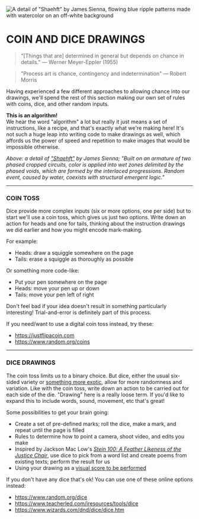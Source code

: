 ![A detail of "Shaehft" by James Sienna, flowing blue ripple patterns made with watercolor on an off-white background](https://raw.githubusercontent.com/jeffThompson/ChanceAndRandomness-TransartInstitute/main/Images/ActivityHeaders/JamesSiena-Shaehft-WatercolorOnPaper-2020.jpg)

# COIN AND DICE DRAWINGS  

> "[Things that are] determined in general but depends on chance in details." — Werner Meyer-Eppler (1955)  

> "Process art is chance, contingency and indetermination" — Robert Morris

Having experienced a few different approaches to allowing chance into our drawings, we'll spend the rest of this section making our own set of rules with coins, dice, and other random inputs.

**This is an algorithm!**  
We hear the word "algorithm" a lot but really it just means a set of instructions, like a recipe, and that's exactly what we're making here! It's not such a huge leap into writing code to make drawings as well, which affords us the power of speed and repetition to make images that would be impossible otherwise.

*Above: a detail of ["Shaehft"](https://www.instagram.com/p/B-pKPZanjIC) by James Sienna; "Built on an armature of two phased cropped circuits, color is applied into wet zones delimited by the phased voids, which are formed by the interlaced progressions. Random event, caused by water, coexists with structural emergent logic."*

***

### COIN TOSS  
Dice provide more complex inputs (six or more options, one per side) but to start we'll use a coin toss, which gives us just two options. Write down an action for heads and one for tails, thinking about the instruction drawings we did earlier and how you might encode mark-making. 

For example:  
* Heads: draw a squiggle somewhere on the page  
* Tails: erase a squiggle as thoroughly as possible  

Or something more code-like:  
* Put your pen somewhere on the page  
* Heads: move your pen up or down  
* Tails: move your pen left of right  

Don't feel bad if your idea doesn't result in something particularly interesting! Trial-and-error is definitely part of this process.

If you need/want to use a digital coin toss instead, try these:  
* https://justflipacoin.com  
* https://www.random.org/coins  

***

### DICE DRAWINGS  
The coin toss limits us to a binary choice. But dice, either the usual six-sided variety or [something more exotic](https://www.wired.com/2016/05/mathematical-challenge-of-designing-the-worlds-most-complex-120-sided-dice), allow for more randomness and variation. Like with the coin toss, write down an action to be carried out for each side of the die. "Drawing" here is a really loose term. If you'd like to expand this to include words, sound, movement, etc that's great! 

Some possibilities to get your brain going:  
* Create a set of pre-defined marks; roll the dice, make a mark, and repeat until the page is filled  
* Rules to determine how to point a camera, shoot video, and edits you make  
* Inspired by Jackson Mac Low's [*Stein 100: A Feather Likeness of the Justice Chair*](https://poets.org/poem/stein-100-feather-likeness-justice-chair), use dice to pick from a word list and create poems from existing texts; perform the result for us  
* Using your drawing as a [visual score to be performed](https://en.wikipedia.org/wiki/Graphic_notation_(music))  

If you don't have any dice that's ok! You can use one of these online options instead:  
* https://www.random.org/dice  
* https://www.teacherled.com/iresources/tools/dice  
* https://www.wizards.com/dnd/dice/dice.htm  

